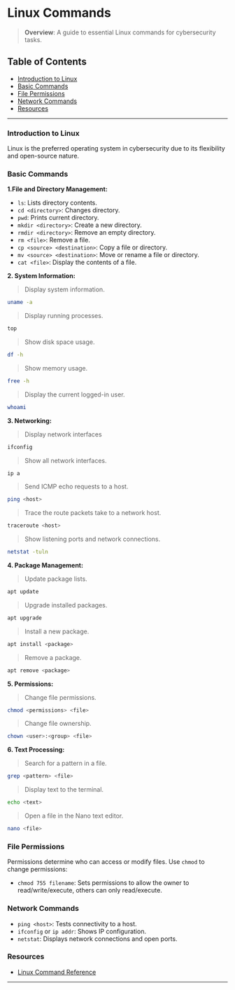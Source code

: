 # Linux Commands

> **Overview**: A guide to essential Linux commands for cybersecurity tasks.

## Table of Contents
- [Introduction to Linux](#introduction-to-linux)
- [Basic Commands](#basic-commands)
- [File Permissions](#file-permissions)
- [Network Commands](#network-commands)
- [Resources](#resources)

---

### Introduction to Linux
Linux is the preferred operating system in cybersecurity due to its flexibility and open-source nature. 

### Basic Commands
**1.File and Directory Management:**
- `ls`: Lists directory contents.
- `cd <directory>`: Changes directory.
- `pwd`: Prints current directory.
- `mkdir <directory>`: Create a new directory.
- `rmdir <directory>`: Remove an empty directory.
- `rm <file>`: Remove a file.
- `cp <source> <destination>`: Copy a file or directory.
- `mv <source> <destination>`: Move or rename a file or directory.
- `cat <file>`: Display the contents of a file.

**2. System Information:**
>Display system information.
```bash
uname -a
```
>Display running processes.
```bash
top
```
>Show disk space usage.
```bash
df -h
```
>Show memory usage.
```bash
free -h
```
>Display the current logged-in user.
```bash
whoami
```

**3. Networking:**
>Display network interfaces 
```bash
ifconfig
```
>Show all network interfaces.
```bash
ip a
```
>Send ICMP echo requests to a host.
```bash
ping <host>
```
>Trace the route packets take to a network host.
```bash
traceroute <host>
```
>Show listening ports and network connections.
```bash
netstat -tuln
```

**4. Package Management:**
>Update package lists.
```bash
apt update
```
>Upgrade installed packages.
```bash
apt upgrade
```
>Install a new package.
```bash
apt install <package>
```
>Remove a package.
```bash
apt remove <package>
```

**5. Permissions:**
>Change file permissions.
```bash
chmod <permissions> <file>
```
>Change file ownership.
```bash
chown <user>:<group> <file>
```

**6. Text Processing:**
>Search for a pattern in a file.
```bash
grep <pattern> <file>
```
>Display text to the terminal.
```bash
echo <text>
```
>Open a file in the Nano text editor.
```bash
nano <file>
```

### File Permissions
Permissions determine who can access or modify files. Use `chmod` to change permissions:
- `chmod 755 filename`: Sets permissions to allow the owner to read/write/execute, others can only read/execute.

### Network Commands
- `ping <host>`: Tests connectivity to a host.
- `ifconfig` or `ip addr`: Shows IP configuration.
- `netstat`: Displays network connections and open ports.

### Resources
- [Linux Command Reference](https://linuxcommand.org/)

---


